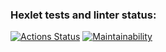 ### Hexlet tests and linter status:
[![Actions Status](https://github.com/augrinn/python-project-lvl1/workflows/hexlet-check/badge.svg)](https://github.com/augrinn/python-project-lvl1/actions)
[![Maintainability](https://api.codeclimate.com/v1/badges/a99a88d28ad37a79dbf6/maintainability)](https://codeclimate.com/github/codeclimate/codeclimate/maintainability)
